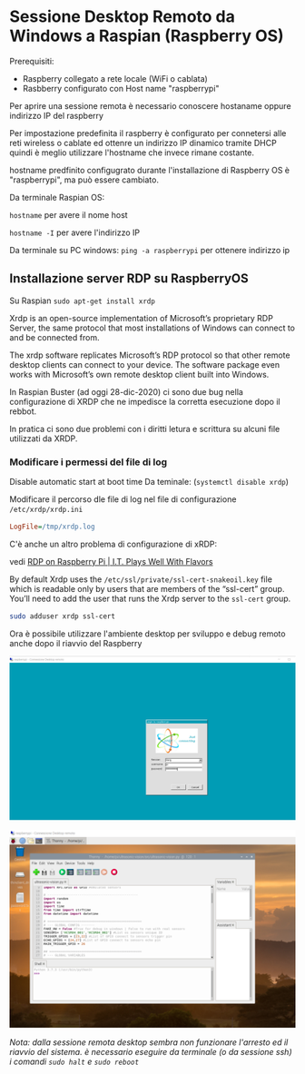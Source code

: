 # Sessione Desktop Remoto da Windows a Raspian (Raspberry OS)

Prerequisiti:

- Raspberry collegato a rete locale (WiFi o cablata)
- Rasbberry configurato con Host name "raspberrypi"

Per aprire una sessione remota è necessario conoscere hostaname oppure indirizzo IP del raspberry

Per impostazione predefinita il raspberry è configurato per connetersi alle reti wireless o cablate ed ottenre un indirizzo IP dinamico tramite DHCP quindi è meglio utilizzare l'hostname che invece rimane costante.

hostname predfinito configugrato durante l'installazione di Raspberry OS è "raspberrypi", ma può essere cambiato.

Da terminale Raspian OS:

 `hostname` per avere il nome host

`hostname -I` per avere l'indirizzo IP

Da terminale su PC windows:
`ping -a raspberrypi` per ottenere indirizzo ip

## Installazione server RDP su RaspberryOS

Su Raspian `sudo apt-get install xrdp`

Xrdp is an open-source implementation of Microsoft’s proprietary RDP Server, the same protocol that most installations of Windows can connect to and be connected from.

The xrdp software replicates Microsoft’s RDP protocol so that other remote desktop clients can connect to your device. The software package even works with Microsoft’s own remote desktop client built into Windows.

In Raspian Buster (ad oggi 28-dic-2020) ci sono due bug nella configurazione di XRDP che ne impedisce la corretta esecuzione dopo il rebbot.

In pratica ci sono due problemi con i diritti letura e  scrittura su alcuni file utilizzati da XRDP.

### Modificare i permessi del file di log

Disable automatic start at boot time Da teminale:  (`systemctl disable xrdp`)

Modificare il percorso dle file di log nel file di configurazione `/etc/xrdp/xrdp.ini`

  ```Ini
  LogFile=/tmp/xrdp.log
  ```

C'è anche un altro problema di configurazione di xRDP:

vedi [RDP on Raspberry Pi | I.T. Plays Well With Flavors](https://it.playswellwithflavors.com/2020/04/24/rdp-on-raspberry-pi/)

By default Xrdp uses the `/etc/ssl/private/ssl-cert-snakeoil.key` file which is readable only by users that are members of the “ssl-cert” group. You’ll need to add the user that runs the Xrdp server to the `ssl-cert` group.

```bash
sudo adduser xrdp ssl-cert 
```

Ora è possibile utilizzare l'ambiente desktop per sviluppo e debug remoto anche dopo il riavvio del Raspberry

![image-20201228150623568](../media/rdp_raspberry.png)

![image-20201228150825761](../media/remote_desktop_session_python.png)

_Nota: dalla sessione remota desktop sembra non funzionare l'arresto ed il riavvio del sistema. è necessario eseguire da terminale (o da sessione ssh) i comandi `sudo halt` e `sudo reboot`_
